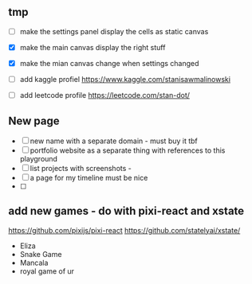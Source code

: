 
## tmp
- [ ] make the settings panel display the cells as static canvas
- [x] make the main canvas display the right stuff
- [x] make the mian canvas change when settings changed

- [ ] add kaggle profiel https://www.kaggle.com/stanisawmalinowski
- [ ] add leetcode profile https://leetcode.com/stan-dot/

## New page
- [ ] new name with a separate domain - must buy it tbf
- [ ] portfolio website as a separate thing with references to this playground
- [ ] list projects with screenshots - 
- [ ] a page for my timeline must be nice
- [ ] 

## add new games - do with pixi-react and xstate
https://github.com/pixijs/pixi-react
https://github.com/statelyai/xstate/
- Eliza
- Snake Game
- Mancala
- royal game of ur
